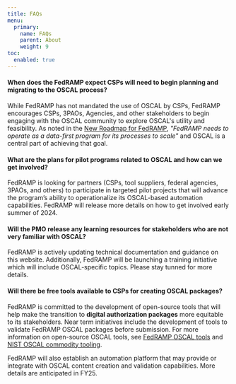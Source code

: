 ```yaml
---
title: FAQs
menu:
  primary:
    name: FAQs
    parent: About
    weight: 9
toc:
  enabled: true
---
```

#### When does the FedRAMP expect CSPs will need to begin planning and migrating to the OSCAL process?

  While FedRAMP has not mandated the use of OSCAL by CSPs, FedRAMP encourages CSPs, 3PAOs, Agencies, and other stakeholders to begin engaging with the OSCAL community to  explore OSCAL's utility and feasibility.  As noted in the [New Roadmap for FedRAMP](https://www.fedramp.gov/2024-03-28-a-new-roadmap-for-fedramp/), _"FedRAMP needs to operate as a data-first program for its processes to scale"_ and OSCAL is a central part of achieving that goal.

#### What are the plans for pilot programs related to OSCAL and how can we get involved?

  FedRAMP is looking for partners (CSPs, tool suppliers, federal agencies, 3PAOs, and others) to participate in targeted pilot projects that will advance the program’s ability to operationalize its OSCAL-based automation capabilities.  FedRAMP will release more details on how to get involved early summer of 2024.

#### Will the PMO release any learning resources for stakeholders who are not very familiar with OSCAL?

  FedRAMP is actively updating technical documentation and guidance on this website.  Additionally, FedRAMP will be launching a training initiative which will include OSCAL-specific topics. Please stay tunned for more details.   

#### Will there be free tools available to CSPs for creating OSCAL packages?

  FedRAMP is committed to the development of open-source tools that will help make the transition to **digital authorization packages** more equitable to its stakeholders.  Near term initiatives include the development of tools to validate FedRAMP OSCAL packages before submission.  For more information on open-source OSCAL tools, see [FedRAMP OSCAL tools](/resources/tools) and [NIST OSCAL commodity tooling](https://pages.nist.gov/OSCAL/resources/tools/).

  FedRAMP will also establish an automation platform that may provide or integrate with OSCAL content creation and validation capabilities. More details are anticipated in FY25. 
